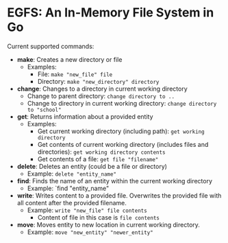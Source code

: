 # EGFS: An In-Memory File System in Go

Current supported commands:
* **make**: Creates a new directory or file
  * Examples:
    * File: `make "new_file" file`
    * Directory: `make "new_directory" directory`
* **change**: Changes to a directory in current working directory
  * Change to parent directory: `change directory to ..`
  * Change to directory in current working directory: `change directory to "school"`
* **get**: Returns information about a provided entity
  * Examples:
    * Get current working directory (including path): `get working directory`
    * Get contents of current working directory (includes files and directories): `get working directory contents`
    * Get contents of a file: `get file "filename"`
* **delete**: Deletes an entity (could be a file or directory)
  * Example: `delete "entity_name"`
* **find**: Finds the name of an entity within the current working directory
  * Example: `find "entity_name"
* **write**: Writes content to a provided file.  Overwrites the provided file with all content after the provided filename.
  * Example: `write "new_file" file contents`
    * Content of file in this case is `file contents`
* **move**: Moves entity to new location in current working directory.
  * Example: `move "new_entity" "newer_entity"`



